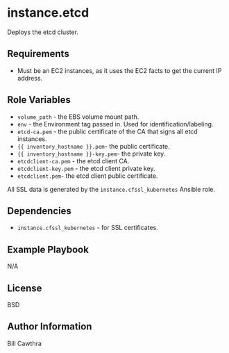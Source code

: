 instance.etcd
=========

Deploys the etcd cluster.  

Requirements
------------

- Must be an EC2 instances, as it uses the EC2 facts to get the current IP address.

Role Variables
--------------

- `volume_path` - the EBS volume mount path.
- `env` - the Environment tag passed in. Used for identification/labeling.
- `etcd-ca.pem` - the public certificate of the CA that signs all etcd instances.
- `{{ inventory_hostname }}.pem`- the public certificate.
- `{{ inventory_hostname }}-key.pem`- the private key.
- `etcdclient-ca.pem` - the etcd client CA.
- `etcdclient-key.pem` - the etcd client private key.
- `etcdclient.pem`- the etcd client public certificate.

All SSL data is generated by the `instance.cfssl_kubernetes` Ansible role.

Dependencies
------------

- `instance.cfssl_kubernetes` - for SSL certificates.  

Example Playbook
----------------

N/A

License
-------

BSD

Author Information
------------------

Bill Cawthra 
